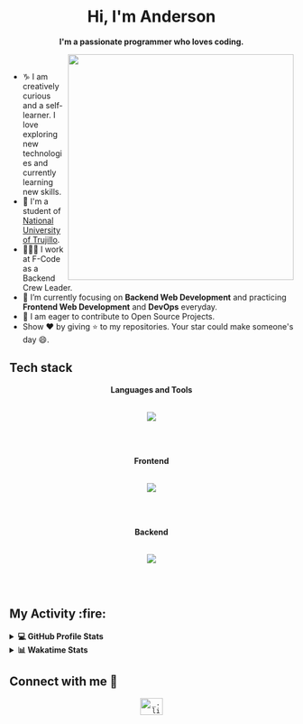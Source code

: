 <!-- Header -->
<h1 align="center">
  Hi, I'm Anderson
</h1>

<p align="center">
  <b>I'm a passionate programmer who loves coding.</b>
</p>

<img align='right' src="https://github.com/andersonann/andersonann/blob/main/images/coding.gif" width="400">
<br>

- ♑ I am creatively curious and a self-learner. I love exploring new technologies and currently learning new skills.
- 📓 I'm a student of [National University of Trujillo](https://www.unitru.edu.pe/).
- 👨🏻‍💻 I work at F-Code as a Backend Crew Leader.
- 🌱 I’m currently focusing on **Backend Web Development** and practicing **Frontend Web Development** and **DevOps** everyday.
- 💬 I am eager to contribute to Open Source Projects.
- Show ❤ by giving ⭐ to my repositories. Your star could make someone's day 😄.

<h2>Tech stack</h2>

<p align="center">
  <b>Languages and Tools</b>
  <br>
  <br>
  <p align="center">
    <a href="https://skillicons.dev">
      <img src="https://skillicons.dev/icons?i=js,py,r,cpp,react,mysql,sqlite,firebase,git,github" />
    </a>
  </p>
</p>

<br>
<br>

<p align="center">
  <b>Frontend</b>
  <br>
  <br>
  <p align="center">
    <a href="https://skillicons.dev">
      <img src="https://skillicons.dev/icons?i=html,js,py,react" />
    </a>
  </p>
</p>

<br>
<br>

<p align="center">
  <b>Backend</b>
  <br>
  <br>
  <p align="center">
    <a href="https://skillicons.dev">
      <img src="https://skillicons.dev/icons?i=nodejs,py,php" />
    </a>
  </p>
</p>

<br>
<br>

<!-- My Activity -->
<h2>My Activity :fire:</h2>
<details> 
  <summary><b>💻 GitHub Profile Stats</b></summary>
  <br>
  <p align="center">
    <img alt="Mosted used languages" src="https://github-readme-stats.vercel.app/api/top-langs/?username=andersonann&layout=compact&theme=dark" height="192px"/>
    <br>
    <img src="https://github-readme-stats.vercel.app/api?username=andersonann&show_icons=true&icon_color=ffffff&theme=dark" alt="andersonann's Github Stats" height="192px"/>
    <br>
    <b>Note:</b> Top languages is only a metric of the languages my public code consists of and doesn't reflect experience or skill level.
  </p>
</details>

<details> 
  <summary><b>📊 Wakatime Stats</b></summary>
  <br>
  
<!--START_SECTION:waka-->
![Code Time](http://img.shields.io/badge/Code%20Time-187%20hrs%2024%42mins-blue)

**I'm a Night 🦉**

```text
🌞 Morning    6 commits      ░░░░░░░░░░░░░░░░░░░░░░░░░   2.96%
🌆 Daytime    18 commits     █░░░░░░░░░░░░░░░░░░░░░░░░   8.88%
🌃 Evening    132 commits    ███████████████░░░░░░░░░░   65.02%
🌙 Night      97 commits     ██████████░░░░░░░░░░░░░░░   47.56%
```

📅 **I'm Most Productive on Tuesday**

```text
Monday       4 commits      ░░░░░░░░░░░░░░░░░░░░░░░░░   1.58%
Tuesday      16 commits     █░░░░░░░░░░░░░░░░░░░░░░░░   6.32%
Wednesday    37 commits     ██░░░░░░░░░░░░░░░░░░░░░░░   14.62%
Thursday     28 commits     ██░░░░░░░░░░░░░░░░░░░░░░░   11.07%
Friday       70 commits     ██████░░░░░░░░░░░░░░░░░░░   27.67%
Saturday     51 commits     █████░░░░░░░░░░░░░░░░░░░░   20.16%
Sunday       47 commits     ████░░░░░░░░░░░░░░░░░░░░░   18.58%
```

📊 **This Week I Spent My Time On**

```text
⌚︎ Time Zone: Asia/Lima (GMT-5)

💬 Programming Languages:
JavaScript               7 hrs 45 mins      █████████████████░░░░░░░░   45.59%
Python                   5 hrs              ██████████░░░░░░░░░░░░░░░   29.41%
SQL                      2 hrs              ████░░░░░░░░░░░░░░░░░░░░░   11.76%
Other                    1 hr 30 mins       ██░░░░░░░░░░░░░░░░░░░░░░░   8.82%
TypeScript               45 mins            █░░░░░░░░░░░░░░░░░░░░░░░░   4.41%

🔥 Editors:
💻 Text Editors/IDEs:
Browser                  3 hrs 7 mins         █████░░░░░░░░░░░░░░░░░░░░   18.30%
Sublime Text             8 hrs 27 mins        ████████████░░░░░░░░░░░░░   49.82%
VS Code                  5 hrs 26 mins        ████████░░░░░░░░░░░░░░░░░   31.88%

```

<!--END_SECTION:waka-->
</details>

<!-- Connection -->
<h2> Connect with me 👋</h2>
<p align="center">
  <a href="https://instagram.com/ans" target="_blank">
    <code><img src="https://upload.wikimedia.org/wikipedia/commons/a/a5/Instagram_icon.png" alt="_.lil.huy._" height="30" width="40"/></code>
  </a>
</p>
